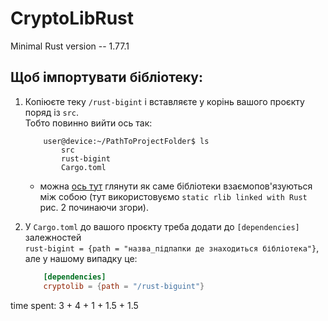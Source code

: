 # CryptoLibRust

Minimal Rust version -- 1.77.1

## Щоб імпортувати бібліотеку:
1. Копіюєте теку `/rust-bigint` і вставляєте у корінь вашого проєкту поряд із `src`.  <br />
   Тобто повинно вийти ось так:
    ```console
        user@device:~/PathToProjectFolder$ ls
            src
            rust-bigint
            Cargo.toml
   ```
    + можна [ось тут](https://blog.pnkfx.org/blog/2022/05/12/linking-rust-crates/) глянути як саме бібліотеки взаємопов'язуються між собою (тут використовуємо `static rlib linked with Rust` рис. 2 починаючи згори).

2. У `Cargo.toml` до вашого проєкту треба додати до `[dependencies]` залежностей <br />`rust-bigint = {path = "назва_підпапки де знаходиться бібліотека"}`, <br /> але у нашому випадку це:
    ```TOML
        [dependencies]
        cryptolib = {path = "/rust-biguint"}
    ```
   
time spent: 3 + 4 + 1 + 1.5 + 1.5
